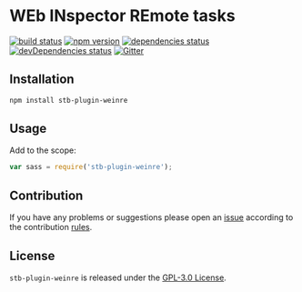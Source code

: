 WEb INspector REmote tasks
==========================

[![build status](https://img.shields.io/travis/stbsdk/plugin-weinre.svg?style=flat-square)](https://travis-ci.org/stbsdk/plugin-weinre)
[![npm version](https://img.shields.io/npm/v/stb-plugin-weinre.svg?style=flat-square)](https://www.npmjs.com/package/stb-plugin-weinre)
[![dependencies status](https://img.shields.io/david/stbsdk/plugin-weinre.svg?style=flat-square)](https://david-dm.org/stbsdk/plugin-weinre)
[![devDependencies status](https://img.shields.io/david/dev/stbsdk/plugin-weinre.svg?style=flat-square)](https://david-dm.org/stbsdk/plugin-weinre?type=dev)
[![Gitter](https://img.shields.io/badge/gitter-join%20chat-blue.svg?style=flat-square)](https://gitter.im/DarkPark/stbsdk)


## Installation ##

```bash
npm install stb-plugin-weinre
```


## Usage ##

Add to the scope:

```js
var sass = require('stb-plugin-weinre');
```


## Contribution ##

If you have any problems or suggestions please open an [issue](https://github.com/stbsdk/plugin-weinre/issues)
according to the contribution [rules](.github/contributing.md).


## License ##

`stb-plugin-weinre` is released under the [GPL-3.0 License](http://opensource.org/licenses/GPL-3.0).
